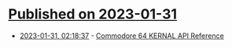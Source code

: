 # [Published on 2023-01-31](index.md)

* [2023-01-31, 02:18:37](https://lobste.rs/s/im6m6z/commodore_64_kernal_api_reference) - [Commodore 64 KERNAL API Reference](https://www.pagetable.com/c64ref/kernal/)
